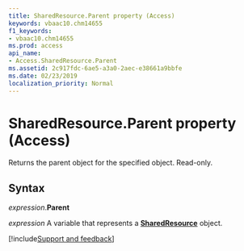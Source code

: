 ```yaml
---
title: SharedResource.Parent property (Access)
keywords: vbaac10.chm14655
f1_keywords:
- vbaac10.chm14655
ms.prod: access
api_name:
- Access.SharedResource.Parent
ms.assetid: 2c917fdc-6ae5-a3a0-2aec-e38661a9bbfe
ms.date: 02/23/2019
localization_priority: Normal
---
```



# SharedResource.Parent property (Access)

Returns the parent object for the specified object. Read-only.


## Syntax

_expression_.**Parent**

_expression_ A variable that represents a **[SharedResource](Access.SharedResource.md)** object.




[!include[Support and feedback](~/includes/feedback-boilerplate.md)]